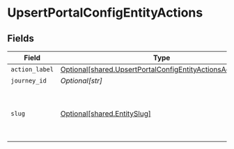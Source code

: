 # UpsertPortalConfigEntityActions


## Fields

| Field                                                                                                                                | Type                                                                                                                                 | Required                                                                                                                             | Description                                                                                                                          | Example                                                                                                                              |
| ------------------------------------------------------------------------------------------------------------------------------------ | ------------------------------------------------------------------------------------------------------------------------------------ | ------------------------------------------------------------------------------------------------------------------------------------ | ------------------------------------------------------------------------------------------------------------------------------------ | ------------------------------------------------------------------------------------------------------------------------------------ |
| `action_label`                                                                                                                       | [Optional[shared.UpsertPortalConfigEntityActionsActionLabel]](undefined/models/shared/upsertportalconfigentityactionsactionlabel.md) | :heavy_minus_sign:                                                                                                                   | N/A                                                                                                                                  |                                                                                                                                      |
| `journey_id`                                                                                                                         | *Optional[str]*                                                                                                                      | :heavy_minus_sign:                                                                                                                   | N/A                                                                                                                                  |                                                                                                                                      |
| `slug`                                                                                                                               | [Optional[shared.EntitySlug]](undefined/models/shared/entityslug.md)                                                                 | :heavy_minus_sign:                                                                                                                   | URL-friendly identifier for the entity schema                                                                                        | contact                                                                                                                              |